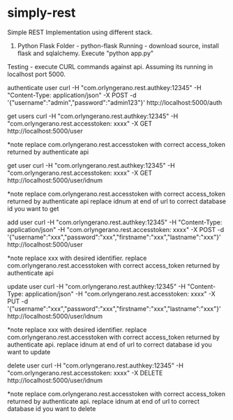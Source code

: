 # simply-rest
Simple REST Implementation using different stack.

1. Python Flask
Folder - python-flask
Running -  download source, install flask and sqlalchemy. Execute "python app.py" 







Testing - execute CURL commands against api. Assuming its running in localhost port 5000.

authenticate user
curl -H "com.orlyngerano.rest.authkey:12345" -H "Content-Type: application/json"  -X POST -d '{"username":"admin","password":"admin123"}' http://localhost:5000/auth


get users
curl -H "com.orlyngerano.rest.authkey:12345" -H "com.orlyngerano.rest.accesstoken: xxxx" -X GET http://localhost:5000/user

*note
replace com.orlyngerano.rest.accesstoken with correct access_token returned by authenticate api


get user
curl -H "com.orlyngerano.rest.authkey:12345" -H "com.orlyngerano.rest.accesstoken: xxxx" -X GET http://localhost:5000/user/idnum

*note
replace com.orlyngerano.rest.accesstoken with correct access_token returned by authenticate api
replace idnum at end of url to correct database id you want to get


add user 
curl -H "com.orlyngerano.rest.authkey:12345" -H "Content-Type: application/json" -H "com.orlyngerano.rest.accesstoken: xxxx" -X POST -d '{"username":"xxx","password":"xxx","firstname":"xxx","lastname":"xxx"}' http://localhost:5000/user

*note
replace xxx with desired identifier. 
replace com.orlyngerano.rest.accesstoken with correct access_token returned by authenticate api


update user
curl -H "com.orlyngerano.rest.authkey:12345" -H "Content-Type: application/json" -H "com.orlyngerano.rest.accesstoken: xxxx" -X PUT -d '{"username":"xxx","password":"xxx","firstname":"xxx","lastname":"xxx"}' http://localhost:5000/user/idnum

*note 
replace xxx with desired identifier. 
replace com.orlyngerano.rest.accesstoken with correct access_token returned by authenticate api. 
replace idnum at end of url to correct database id you want to update


delete user
curl -H "com.orlyngerano.rest.authkey:12345" -H "com.orlyngerano.rest.accesstoken: xxxx" -X DELETE http://localhost:5000/user/idnum

*note 
replace com.orlyngerano.rest.accesstoken with correct access_token returned by authenticate api. 
replace idnum at end of url to correct database id you want to delete

